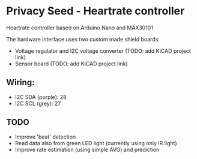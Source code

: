 # Privacy Seed - Heartrate controller

Heartrate controller based on Arduino Nano and MAX30101

The hardware interface uses two custom made shield boards:
- Voltage regulator and I2C voltage converter (TODO: add KiCAD project link)
- Sensor board (TODO: add KiCAD project link)

## Wiring:
-  I2C SDA (purple):  28
-  I2C SCL (grey):    27

## TODO
- Improve 'beat' detection
- Read data also from green LED light (currently using only IR light)
- Improve rate estimation (using simple AVG) and prediction
